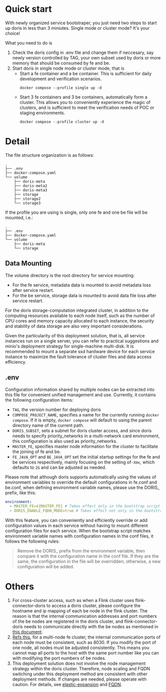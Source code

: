 # Quick start

With newly organized service bootstraper, you just need two steps to start up doris in less than 3 miniutes. Single mode or cluster mode? It's your choice! 

What you need to do is
1. Check the doris config in .env file and change them if neccesary, say newly version controlled by TAG, your own subset used by doris or more memory that should be consumed by fe and be.
2. Start doris in single node mode or cluster mode, that is
   + Start a fe container and a be container. This is sufficient for daily development and verification scenarios.
     ```shell
     docker compose --profile single up -d
     ```
   + Start 3 fe containers and 3 be containers, automatically form a cluster. This allows you to conveniently experience the magic of clusters, and is sufficient to meet the verification needs of POC or staging environments.
     ```shell
     docker compose --profile cluster up -d
     ```

# Detail

The file structure organization is as follows:
```
.
├── .env
├── docker-compose.yaml
└── volume
    ├── doris-meta
    ├── doris-meta2
    ├── doris-meta3
    ├── storage
    ├── storage2
    └── storage3
```

If the profile you are using is single, only one fe and one be file will be mounted, i.e.:
```
.
├── .env
├── docker-compose.yaml
└── volume
    ├── doris-meta
    └── storage
```

## Data Mounting

The volume directory is the root directory for service mounting:
- For the fe service, metadata data is mounted to avoid metadata loss after service restart.
- For the be service, storage data is mounted to avoid data file loss after service restart.

For the doris storage-computation integrated cluster, in addition to the computing resources available to each node itself, such as the number of CPU cores and memory capacity allocated to each instance, the security and stability of data storage are also very important considerations.

Given the particularity of this deployment solution, that is, all service instances run on a single server, you can refer to practical suggestions and minio's deployment strategy for single-machine multi-disk. It is recommended to mount a separate ssd hardware device for each service instance to maximize the fault tolerance of cluster files and data access efficiency.

## .env

Configuration information shared by multiple nodes can be extracted into this file for convenient unified management and use. Currently, it contains the following configuration items:
- `TAG`, the version number for deploying doris
- `COMPOSE_PROJECT_NAME`, specifies a name for the currently running `docker compose`. If it is empty, `docker compose` will default to using the parent directory name of the current path.
- `DORIS_SUBSET`, sets a subnet for doris cluster access, and since doris needs to specify priority_networks in a multi-network card environment, this configuration is also used as priority_networks.
- `MASTER_FE`, specifies master node information for the cluster to facilitate the joining of fe and be.
- `FE_JAVA_OPT` and `BE_JAVA_OPT` set the initial startup settings for the fe and be services respectively, mainly focusing on the setting of`-Xmx`, which defaults to `2G` and can be adjusted as needed.

Please note that although doris supports automatically using the values of environment variables to override the default configurations in fe.conf and be.conf, when defining environment variable names, please use the DORIS_ prefix, like this:
```yaml
environment:
  - MASTER_FE=${MASTER_FE} # Takes effect only in the bootstrap script and will not be written to the conf file
  - DORIS_ENABLE_FQDN_MODE=true # Takes effect not only in the bootstrap script but also will be written to the conf file to override the original configuration with the same name
```
With this feature, you can conveniently and efficiently override or add configuration values in each service without having to mount different configuration files for each service. When the bootstrap script matches environment variable names with configuration names in the conf files, it follows the following rules:
> Remove the DORIS_ prefix from the environment variable, then compare it with the configuration name in the conf file. If they are the same, the configuration in the file will be overridden; otherwise, a new configuration will be added.

# Others

1. For cross-cluster access, such as when a Flink cluster uses flink-connector-doris to access a doris cluster, please configure the hostname and ip mapping of each be node in the flink cluster. The reason is that the internal communication addresses and port numbers of the be nodes are registered in the doris cluster, and flink-connector-doris needs to communicate directly with the be nodes as mentioned in [this document](https://doris.apache.org/docs/3.0/ecosystem/flink-doris-connector#reading-data-from-doris).
2. [Refs this](https://doris.apache.org/docs/3.0/admin-manual/trouble-shooting/metadata-operation?_highlight=http_port#replacement-of-fe-port), for a multi-node fe cluster, the internal communication ports of each node must be consistent, such as 8030. If you modify the port of one node, all nodes must be adjusted consistently. This means you cannot map all ports to the host with the same port number like you can with modifying the port numbers of be nodes.
3. This deployment solution does not involve the node management strategy within the doris cluster. Therefore, node scaling and FQDN switching under this deployment method are consistent with other deployment methods. If changes are needed, please operate with caution. For details, see [elastic-expansion](https://doris.apache.org/docs/3.0/admin-manual/cluster-management/elastic-expansion) and [FQDN](https://doris.apache.org/docs/3.0/admin-manual/cluster-management/fqdn).

